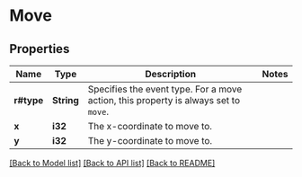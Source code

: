 # Move

## Properties

Name | Type | Description | Notes
------------ | ------------- | ------------- | -------------
**r#type** | **String** | Specifies the event type. For a move action, this property is  always set to `move`.  | 
**x** | **i32** | The x-coordinate to move to.  | 
**y** | **i32** | The y-coordinate to move to.  | 

[[Back to Model list]](../README.md#documentation-for-models) [[Back to API list]](../README.md#documentation-for-api-endpoints) [[Back to README]](../README.md)


